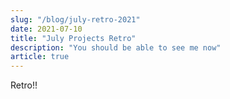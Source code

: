 ```yaml
---
slug: "/blog/july-retro-2021"
date: 2021-07-10
title: "July Projects Retro"
description: "You should be able to see me now"
article: true
---
```



Retro!!